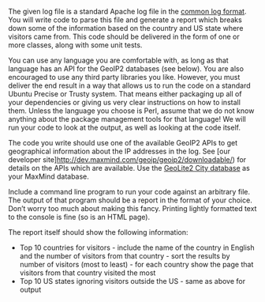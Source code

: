 The given log file is a standard Apache log file in the [common log format](https://en.wikipedia.org/wiki/Common_Log_Format). You will write code to parse this file and generate a report which breaks down some of the information based on the country and US state where visitors came from. This code should be delivered in the form of one or more classes, along with some unit tests.

You can use any language you are comfortable with, as long as that language has an API for the GeoIP2 databases (see below). You are also encouraged to use any third party libraries you like. However, you must deliver the end result in a way that allows us to run the code on a standard Ubuntu Precise or Trusty system. That means either packaging up all of your dependencies or giving us very clear instructions on how to install them. Unless the language you choose is Perl, assume that we do not know anything about the package management tools for that language! We will run your code to look at the output, as well as looking at the code itself.

The code you write should use one of the available GeoIP2 APIs to get geographical information about the IP addresses in the log. See [our developer site]http://dev.maxmind.com/geoip/geoip2/downloadable/) for details on the APIs which are available. Use the [GeoLite2 City database](http://dev.maxmind.com/geoip/geoip2/geolite2/) as your MaxMind database.

Include a command line program to run your code against an arbitrary file. The output of that program should be a report in the format of your choice. Don’t worry too much about making this fancy. Printing lightly formatted text to the console is fine (so is an HTML page).

The report itself should show the following information:

* Top 10 countries for visitors - include the name of the country in English and the number of visitors from that country - sort the results by number of visitors (most to least) - for each country show the page that visitors from that country visited the most
* Top 10 US states ignoring visitors outside the US - same as above for output
